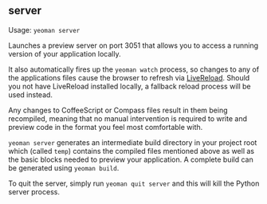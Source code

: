 ## server

Usage: `yeoman server`

Launches a preview server on port 3051 that allows you to access a running version of your application 
locally.

It also automatically fires up the `yeoman watch` process, so changes to any of the applications
files cause the browser to refresh via [LiveReload](http://livereload.com). Should you not have
LiveReload installed locally, a fallback reload process will be used instead.

Any changes to CoffeeScript or Compass files result in them being recompiled, meaning that
no manual intervention is required to write and preview code in the format you feel most
comfortable with.

`yeoman server` generates an intermediate build directory in your project root which (called `temp`)
contains the compiled files mentioned above as well as the basic blocks needed to preview your application.
A complete build can be generated using `yeoman build`.

To quit the server, simply run `yeoman quit server` and this will kill the Python server
process.
